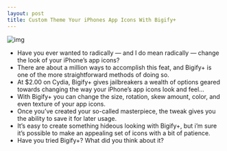 ```yaml
---
layout: post
title: Custom Theme Your iPhones App Icons With Bigify+
---
```

![img](http://media.idownloadblog.com/wp-content/uploads/2011/07/Bigify-Top-2.png)
* Have you ever wanted to radically — and I do mean radically — change the look of your iPhone’s app icons?
* There are about a million ways to accomplish this feat, and Bigify+ is one of the more straightforward methods of doing so.
* At $2.00 on Cydia, Bigify+ gives jailbreakers a wealth of options geared towards changing the way your iPhone’s app icons look and feel…
* With Bigify+ you can change the size, rotation, skew amount, color, and even texture of your app icons.
* Once you’ve created your so-called masterpiece, the tweak gives you the ability to save it for later usage.
* It’s easy to create something hideous looking with Bigify+, but i’m sure it’s possible to make an appealing set of icons with a bit of patience.
* Have you tried Bigify+? What did you think about it?

